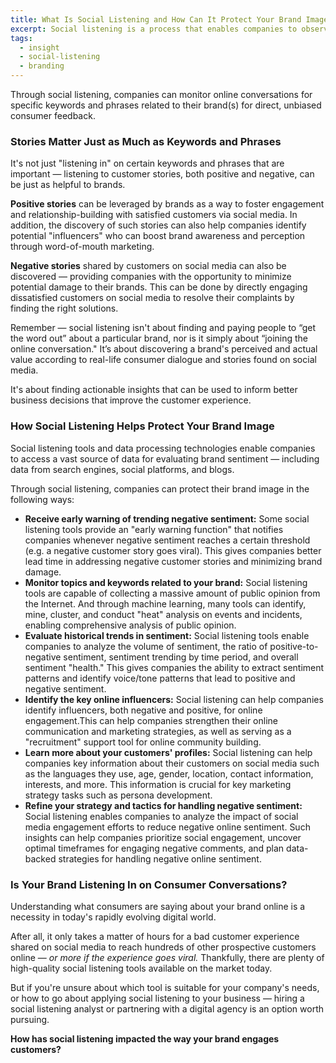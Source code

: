 ```yaml
---
title: What Is Social Listening and How Can It Protect Your Brand Image?
excerpt: Social listening is a process that enables companies to observe customer conversations on social media in order to get valuable feedback on their products and services.  
tags:
  - insight
  - social-listening
  - branding
---
```


Through social listening, companies can monitor online conversations for specific keywords and phrases related to their brand(s) for direct, unbiased consumer feedback. 

### Stories Matter Just as Much as Keywords and Phrases

It's not just "listening in" on certain keywords and phrases that are important — listening to customer stories, both positive and negative, can be just as helpful to brands. 

**Positive stories** can be leveraged by brands as a way to foster engagement and relationship-building with satisfied customers via social media. In addition, the discovery of such stories can also help companies identify potential "influencers" who can boost brand awareness and perception through word-of-mouth marketing. 

**Negative stories** shared by customers on social media can also be discovered — providing companies with the opportunity to minimize potential damage to their brands. This can be done by directly engaging dissatisfied customers on social media to resolve their complaints by finding the right solutions.  

Remember — social listening isn't about finding and paying people to “get the word out” about a particular brand, nor is it simply about “joining the online conversation." It’s about discovering a brand's perceived and actual value according to real-life consumer dialogue and stories found on social media. 

It's about finding actionable insights that can be used to inform better business decisions that improve the customer experience. 

### How Social Listening Helps Protect Your Brand Image

Social listening tools and data processing technologies enable companies to access a vast source of data for evaluating brand sentiment — including data from search engines, social platforms, and blogs.  

Through social listening, companies can protect their brand image in the following ways: 

- **Receive early warning of trending negative sentiment:** Some social listening tools provide an "early warning function" that notifies companies whenever negative sentiment reaches a certain threshold (e.g. a negative customer story goes viral). This gives companies better lead time in addressing negative customer stories and minimizing brand damage.  
- **Monitor topics and keywords related to your brand:** Social listening tools are capable of collecting a massive amount of public opinion from the Internet. And through machine learning, many tools can identify, mine, cluster, and conduct "heat" analysis on events and incidents, enabling comprehensive analysis of public opinion.  
- **Evaluate historical trends in sentiment:** Social listening tools enable companies to analyze the volume of sentiment, the ratio of positive-to-negative sentiment, sentiment trending by time period, and overall sentiment "health." This gives companies the ability to extract sentiment patterns and identify voice/tone patterns that lead to positive and negative sentiment.  
- **Identify the key online influencers:** Social listening can help companies identify influencers, both negative and positive, for online engagement.This can help companies strengthen their online communication and marketing strategies, as well as serving as a "recruitment" support tool for online community building.  
- **Learn more about your customers' profiles:** Social listening can help companies key information about their customers on social media such as the languages they use, age, gender, location, contact information, interests, and more. This information is crucial for key marketing strategy tasks such as persona development.
- **Refine your strategy and tactics for handling negative sentiment:** Social listening enables companies to analyze the impact of social media engagement efforts to reduce negative online sentiment. Such insights can help companies prioritize social engagement, uncover optimal timeframes for engaging negative comments, and plan data-backed strategies for handling negative online sentiment. 


### Is Your Brand Listening In on Consumer Conversations? 

Understanding what consumers are saying about your brand online is a necessity in today's rapidly evolving digital world. 

After all, it only takes a matter of hours for a bad customer experience shared on social media to reach hundreds of other prospective customers online — *or more if the experience goes viral.* Thankfully, there are plenty of high-quality social listening tools available on the market today. 

But if you're unsure about which tool is suitable for your company's needs, or how to go about applying social listening to your business — hiring a social listening analyst or partnering with a digital agency is an option worth pursuing. 



**How has social listening impacted the way your brand engages customers?**